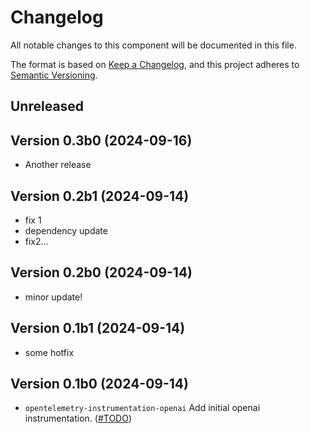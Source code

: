 # Changelog

All notable changes to this component will be documented in this file.

The format is based on [Keep a Changelog](https://keepachangelog.com/en/1.0.0/),
and this project adheres to [Semantic Versioning](https://semver.org/spec/v2.0.0.html).

## Unreleased

## Version 0.3b0 (2024-09-16)

- Another release

## Version 0.2b1 (2024-09-14)

- fix 1
- dependency update
- fix2...

## Version 0.2b0 (2024-09-14)

- minor update!

## Version 0.1b1 (2024-09-14)

- some hotfix

## Version 0.1b0 (2024-09-14)

- `opentelemetry-instrumentation-openai` Add initial openai instrumentation.
  ([#TODO](https://github.com/open-telemetry/opentelemetry-python-contrib/pull/TODO))
